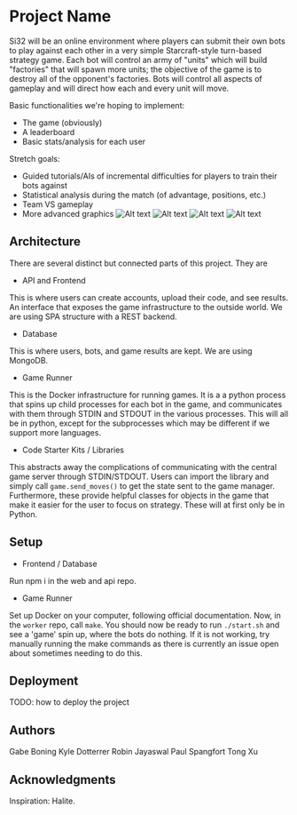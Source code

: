 # Project Name

Si32 will be an online environment where players can submit their own bots to play against each other in a very simple Starcraft-style turn-based strategy game. Each bot will control an army of "units" which will build "factories" that will spawn more units; the objective of the game is to destroy all of the opponent's factories. Bots will control all aspects of gameplay and will direct how each and every unit will move.

Basic functionalities we're hoping to implement:
- The game (obviously)
- A leaderboard
- Basic stats/analysis for each user

Stretch goals:
- Guided tutorials/AIs of incremental difficulties for players to train their bots against
- Statistical analysis during the match (of advantage, positions, etc.)
- Team VS gameplay
- More advanced graphics
![Alt text](https://i.imgur.com/faV8fWC.png)
![Alt text](https://i.imgur.com/P7w6uWA.png)
![Alt text](https://i.imgur.com/1LnASxh.png)
![Alt text](https://i.imgur.com/fAbwxMw.png)
## Architecture

There are several distinct but connected parts of this project. They are

* API and Frontend

This is where users can create accounts, upload their code, and see results. An interface that exposes
the game infrastructure to the outside world. We are using SPA structure with a REST backend.

* Database

This is where users, bots, and game results are kept. We are using MongoDB.

* Game Runner

This is the Docker infrastructure for running games. It is a a python process that spins up child processes for
each bot in the game, and communicates with them through STDIN and STDOUT in the various processes. This will all be in
python, except for the subprocesses which may be different if we support more languages.

* Code Starter Kits / Libraries

This abstracts away the complications of communicating with the central game server through STDIN/STDOUT.
Users can import the library and simply call `game.send_moves()` to get the state sent to the game manager.
Furthermore, these provide helpful classes for objects in the game that make it easier for the user to focus on
strategy. These will at first only be in Python.


## Setup

* Frontend / Database

Run npm i in the web and api repo.


* Game Runner

Set up Docker on your computer, following official documentation. Now, in the `worker` repo, call `make`.
You should now be ready to run `./start.sh` and see a 'game' spin up, where the bots do nothing. If it is not working,
try manually running the make commands as there is currently an issue open about sometimes needing to do this.


## Deployment

TODO: how to deploy the project

## Authors

Gabe Boning
Kyle Dotterrer
Robin Jayaswal
Paul Spangfort
Tong Xu

## Acknowledgments

Inspiration: Halite.
